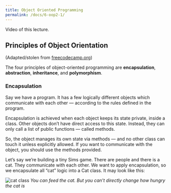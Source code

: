 ```yaml
---
title: Object Oriented Programming
permalink: /docs/6-oop2-1/
---
```


Video of this lecture.  

## Principles of Object Orientation
(Adapted/stolen from [freecodecamp.org](https://www.freecodecamp.org/news/object-oriented-programming-concepts-21bb035f7260/))  


The four principles of object-oriented programming are **encapsulation**, **abstraction**, **inheritance**, and **polymorphism**.

### Encapsulation
Say we have a program. It has a few logically different objects which communicate with each other — according to the rules defined in the program.

Encapsulation is achieved when each object keeps its state private, inside a class. Other objects don’t have direct access to this state. Instead, they can only call a list of public functions — called methods.

So, the object manages its own state via methods — and no other class can touch it unless explicitly allowed. If you want to communicate with the object, you should use the methods provided.

Let’s say we’re building a tiny Sims game. There are people and there is a cat. They communicate with each other. We want to apply encapsulation, so we encapsulate all “cat” logic into a Cat class. It may look like this:

![cat class](https://ysjprog02.netlify.app/assets/img/topics/6oop2/catclass.png)
*You can feed the cat. But you can’t directly change how hungry the cat is*

